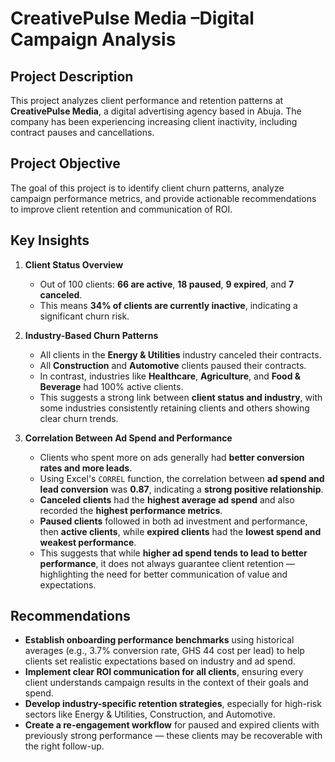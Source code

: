 #  CreativePulse Media –Digital Campaign Analysis

##  Project Description  
This project analyzes client performance and retention patterns at **CreativePulse Media**, a digital advertising agency based in Abuja. The company has been experiencing increasing client inactivity, including contract pauses and cancellations.



##  Project Objective  
The goal of this project is to identify client churn patterns, analyze campaign performance metrics, and provide actionable recommendations to improve client retention and communication of ROI.



##  Key Insights

1. **Client Status Overview**  
   - Out of 100 clients: **66 are active**, **18 paused**, **9 expired**, and **7 canceled**.  
   - This means **34% of clients are currently inactive**, indicating a significant churn risk.

2. **Industry-Based Churn Patterns**  
   - All clients in the **Energy & Utilities** industry canceled their contracts.  
   - All **Construction** and **Automotive** clients paused their contracts.  
   - In contrast, industries like **Healthcare**, **Agriculture**, and **Food & Beverage** had 100% active clients.  
   - This suggests a strong link between **client status and industry**, with some industries consistently retaining clients and others showing clear churn trends.

3. **Correlation Between Ad Spend and Performance**  
   - Clients who spent more on ads generally had **better conversion rates and more leads**.
   - Using Excel's `CORREL` function, the correlation between **ad spend and lead conversion** was **0.87**, indicating a **strong positive relationship**.
   - **Canceled clients** had the **highest average ad spend** and also recorded the **highest performance metrics**.
   - **Paused clients** followed in both ad investment and performance, then **active clients**, while **expired clients** had the **lowest spend and weakest performance**.
   - This suggests that while **higher ad spend tends to lead to better performance**, it does not always guarantee client retention — highlighting the need for better communication of value and expectations.



##  Recommendations

- **Establish onboarding performance benchmarks** using historical averages (e.g., 3.7% conversion rate, GHS 44 cost per lead) to help clients set realistic expectations based on industry and ad spend.
- **Implement clear ROI communication for all clients**, ensuring every client understands campaign results in the context of their goals and spend.
- **Develop industry-specific retention strategies**, especially for high-risk sectors like Energy & Utilities, Construction, and Automotive.
- **Create a re-engagement workflow** for paused and expired clients with previously strong performance — these clients may be recoverable with the right follow-up.



